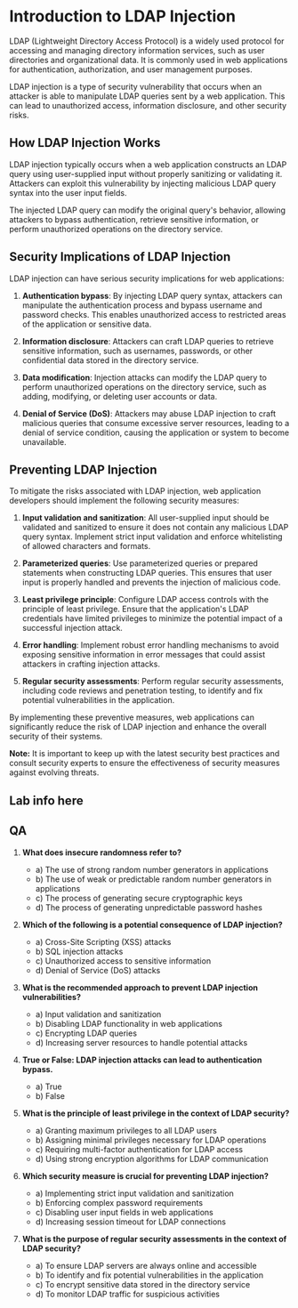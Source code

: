 # Introduction to LDAP Injection

LDAP (Lightweight Directory Access Protocol) is a widely used protocol for accessing and managing directory information services, such as user directories and organizational data. It is commonly used in web applications for authentication, authorization, and user management purposes.

LDAP injection is a type of security vulnerability that occurs when an attacker is able to manipulate LDAP queries sent by a web application. This can lead to unauthorized access, information disclosure, and other security risks.

## How LDAP Injection Works

LDAP injection typically occurs when a web application constructs an LDAP query using user-supplied input without properly sanitizing or validating it. Attackers can exploit this vulnerability by injecting malicious LDAP query syntax into the user input fields.

The injected LDAP query can modify the original query's behavior, allowing attackers to bypass authentication, retrieve sensitive information, or perform unauthorized operations on the directory service.

## Security Implications of LDAP Injection

LDAP injection can have serious security implications for web applications:

1. **Authentication bypass**: By injecting LDAP query syntax, attackers can manipulate the authentication process and bypass username and password checks. This enables unauthorized access to restricted areas of the application or sensitive data.

2. **Information disclosure**: Attackers can craft LDAP queries to retrieve sensitive information, such as usernames, passwords, or other confidential data stored in the directory service.

3. **Data modification**: Injection attacks can modify the LDAP query to perform unauthorized operations on the directory service, such as adding, modifying, or deleting user accounts or data.

4. **Denial of Service (DoS)**: Attackers may abuse LDAP injection to craft malicious queries that consume excessive server resources, leading to a denial of service condition, causing the application or system to become unavailable.

## Preventing LDAP Injection

To mitigate the risks associated with LDAP injection, web application developers should implement the following security measures:

1. **Input validation and sanitization**: All user-supplied input should be validated and sanitized to ensure it does not contain any malicious LDAP query syntax. Implement strict input validation and enforce whitelisting of allowed characters and formats.

2. **Parameterized queries**: Use parameterized queries or prepared statements when constructing LDAP queries. This ensures that user input is properly handled and prevents the injection of malicious code.

3. **Least privilege principle**: Configure LDAP access controls with the principle of least privilege. Ensure that the application's LDAP credentials have limited privileges to minimize the potential impact of a successful injection attack.

4. **Error handling**: Implement robust error handling mechanisms to avoid exposing sensitive information in error messages that could assist attackers in crafting injection attacks.

5. **Regular security assessments**: Perform regular security assessments, including code reviews and penetration testing, to identify and fix potential vulnerabilities in the application.

By implementing these preventive measures, web applications can significantly reduce the risk of LDAP injection and enhance the overall security of their systems.

**Note:** It is important to keep up with the latest security best practices and consult security experts to ensure the effectiveness of security measures against evolving threats.

## Lab info here

## QA

1. **What does insecure randomness refer to?**
   - a) The use of strong random number generators in applications
   - b) The use of weak or predictable random number generators in applications
   - c) The process of generating secure cryptographic keys
   - d) The process of generating unpredictable password hashes

2. **Which of the following is a potential consequence of LDAP injection?**
   - a) Cross-Site Scripting (XSS) attacks
   - b) SQL injection attacks
   - c) Unauthorized access to sensitive information
   - d) Denial of Service (DoS) attacks

3. **What is the recommended approach to prevent LDAP injection vulnerabilities?**
   - a) Input validation and sanitization
   - b) Disabling LDAP functionality in web applications
   - c) Encrypting LDAP queries
   - d) Increasing server resources to handle potential attacks

4. **True or False: LDAP injection attacks can lead to authentication bypass.**
   - a) True
   - b) False

5. **What is the principle of least privilege in the context of LDAP security?**
   - a) Granting maximum privileges to all LDAP users
   - b) Assigning minimal privileges necessary for LDAP operations
   - c) Requiring multi-factor authentication for LDAP access
   - d) Using strong encryption algorithms for LDAP communication

6. **Which security measure is crucial for preventing LDAP injection?**
   - a) Implementing strict input validation and sanitization
   - b) Enforcing complex password requirements
   - c) Disabling user input fields in web applications
   - d) Increasing session timeout for LDAP connections

7. **What is the purpose of regular security assessments in the context of LDAP security?**
   - a) To ensure LDAP servers are always online and accessible
   - b) To identify and fix potential vulnerabilities in the application
   - c) To encrypt sensitive data stored in the directory service
   - d) To monitor LDAP traffic for suspicious activities
